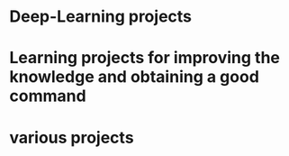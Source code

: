# Deep-Learning projects
# Learning projects for improving the knowledge and obtaining a good command
# various projects
